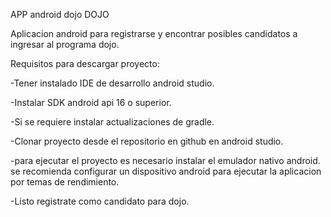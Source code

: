 APP android dojo DOJO

Aplicacion android para registrarse y encontrar posibles candidatos a ingresar al programa dojo.

Requisitos para descargar proyecto:

-Tener instalado IDE de desarrollo android studio.

-Instalar SDK android api 16 o superior.

-Si se requiere instalar actualizaciones de gradle.

-Clonar proyecto desde el repositorio en github en android studio.

-para ejecutar el proyecto es necesario instalar el emulador nativo android. se recomienda
 configurar un dispositivo android para ejecutar la aplicacion por temas de rendimiento.
 
 -Listo registrate como candidato para dojo.
 
